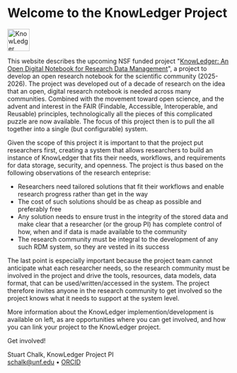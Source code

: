 # Welcome to the KnowLedger Project
<img src="images/knowlogo.png" alt="KnowLedger Logo" width="50"/>

This website describes the upcoming NSF funded project 
"[KnowLedger: An Open Digital Notebook for Research Data Management](https://www.nsf.gov/awardsearch/showAward?AWD_ID=2437951)", 
a project to develop an open research notebook for the scientific community (2025-2026). The project was developed out
of a decade of research on the idea that an open, digital research notebook is needed across many communities.  Combined
with the movement toward open science, and the advent and interest in the FAIR (Findable, Accessible, Interoperable, and 
Reusable) principles, technologically all the pieces of this complicated puzzle are now available.  The focus of this 
project then is to pull the all together into a single (but configurable) system.

Given the scope of this project it is important to that the project put researchers first, creating a system that allows
researchers to build an instance of KnowLedger that fits their needs, workflows, and requirements for data storage, 
security, and openness.  The project is thus based on the following observations of the research enteprise:
- Researchers need tailored solutions that fit their workflows and enable research progress rather than get in the way
- The cost of such solutions should be as cheap as possible and preferably free
- Any solution needs to ensure trust in the integrity of the stored data and make clear that a researcher (or the group 
  PI) has complete control of how, when and if data is made available to the community
- The research community must be integral to the development of any such RDM system, so they are vested in its success

The last point is especially important because the project team cannot anticipate what each researcher needs, so the
research community must be involved in the project and drive the tools, resources, data models, data format, that can be
used/written/accessed in the system.  The project therefore invites anyone in the research community to get involved so
the project knows what it needs to support at the system level.

More information about the KnowLedger implemention/development is available on left, as are opportunities where you can 
get involved, and how you can link your project to the KnowLedger project.

Get involved!

Stuart Chalk, KnowLedger Project PI<br/>
[schalk@unf.edu](mailto:schalk@unf.edu) &bullet;
[ORCID](https://orcid.org/0000-0002-0703-7776)